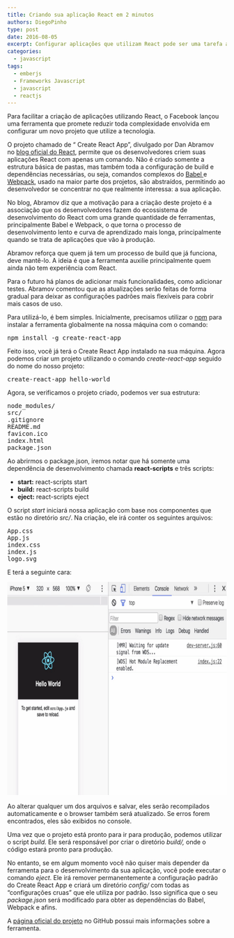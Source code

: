 ```yaml
---
title: Criando sua aplicação React em 2 minutos
authors: DiegoPinho
type: post
date: 2016-08-05
excerpt: Configurar aplicações que utilizam React pode ser uma tarefa árdua e complexa... Babel, Webpack, ESLint, Autoprefixer... Mas agora não mais! Com o Create React App, é possível configurar o projeto em menos de 2 minutos!
categories:
  - javascript
tags:
  - emberjs
  - Frameworks Javascript
  - javascript
  - reactjs
---
```


Para facilitar a criação de aplicações utilizando React, o Facebook lançou uma ferramenta que promete reduzir toda complexidade envolvida em configurar um novo projeto que utilize a tecnologia.

O projeto chamado de “ Create React App”, divulgado por Dan Abramov no <a href="https://facebook.github.io/react/blog/2016/07/22/create-apps-with-no-configuration.html" rel="nofollow">blog oficial do React</a>, permite que os desenvolvedores criem suas aplicações React com apenas um comando. Não é criado somente a estrutura básica de pastas, mas também toda a configuração de build e dependências necessárias, ou seja, comandos complexos do <a href="https://babeljs.io/" rel="nofollow">Babel </a>e <a href="https://webpack.github.io/" rel="nofollow">Webpack</a>, usado na maior parte dos projetos, são abstraídos, permitindo ao desenvolvedor se concentrar no que realmente interessa: a sua aplicação.

No blog, Abramov diz que a motivação para a criação deste projeto é a associação que os desenvolvedores fazem do ecossistema de desenvolvimento do React com uma grande quantidade de ferramentas, principalmente Babel e Webpack, o que torna o processo de desenvolvimento lento e curva de aprendizado mais longa, principalmente quando se trata de aplicações que vão à produção.

Abramov reforça que quem já tem um processo de build que já funciona, deve mantê-lo. A ideia é que a ferramenta auxilie principalmente quem ainda não tem experiência com React.

Para o futuro há planos de adicionar mais funcionalidades, como adicionar testes. Abramov comentou que as atualizações serão feitas de forma gradual para deixar as configurações padrões mais flexíveis para cobrir mais casos de uso.

Para utilizá-lo, é bem simples. Inicialmente, precisamos utilizar o <a href="https://www.npmjs.com/" rel="nofollow">npm</a> para instalar a ferramenta globalmente na nossa máquina com o comando:

<pre class="lang-bash">npm install -g create-react-app</pre>

Feito isso, você já terá o Create React App instalado na sua máquina. Agora podemos criar um projeto utilizando o comando <em class="markup--em markup--p-em">create-react-app</em> seguido do nome do nosso projeto:

<pre class="lang-bash">create-react-app hello-world</pre>

Agora, se verificamos o projeto criado, podemos ver sua estrutura:

<pre class="lang-html">node_modules/
src/
.gitignore
README.md
favicon.ico
index.html
package.json
</pre>

Ao abrirmos o package.json, iremos notar que há somente uma dependência de desenvolvimento chamada **react-scripts** e três scripts:

<ul class="postList">
  <li id="147a">
    <strong>start:</strong> react-scripts start
  </li>
  <li id="a8df">
    <strong>build:</strong> react-scripts build
  </li>
  <li id="e01c">
    <strong>eject:</strong> react-scripts eject
  </li>
</ul>

<p class="graf--p graf-after--li">
  O script <em class="markup--em markup--p-em">start </em>iniciará nossa aplicação com base nos componentes que estão no diretório <em class="markup--em markup--p-em">src/</em>. Na criação, ele irá conter os seguintes arquivos:
</p>

<pre class="lang-html">App.css
App.js
index.css
index.js
logo.svg
</pre>

E terá a seguinte cara:

<img class="alignnone wp-image-55617 size-full" src="https://raw.githubusercontent.com/diegoeis/tableless-static-images/master/2016/08/1-pd5QJ5nHm0h9x4Fa9ey0AQ.png" alt="1-pd5QJ5nHm0h9x4Fa9ey0AQ" width="800" height="489" />

Ao alterar qualquer um dos arquivos e salvar, eles serão recompilados automaticamente e o browser também será atualizado. Se erros forem encontrados, eles são exibidos no console.

Uma vez que o projeto está pronto para ir para produção, podemos utilizar o script <em class="markup--em markup--p-em">build. </em>Ele será responsável por criar o diretório <em class="markup--em markup--p-em">build/, </em>onde o código estará pronto para produção.

No entanto, se em algum momento você não quiser mais depender da ferramenta para o desenvolvimento da sua aplicação, você pode executar o comando <em class="markup--em markup--p-em">eject</em>. Ele irá remover permanentemente a configuração padrão do Create React App e criará um diretório <em class="markup--em markup--p-em">config/ </em>com todas as “configurações cruas” que ele utiliza por padrão. Isso significa que o seu <em class="markup--em markup--p-em">package.json</em> será modificado para obter as dependências do Babel, Webpack e afins.

A <a href="https://github.com/facebookincubator/create-react-app" rel="nofollow">página oficial do projeto</a> no GitHub possui mais informações sobre a ferramenta.